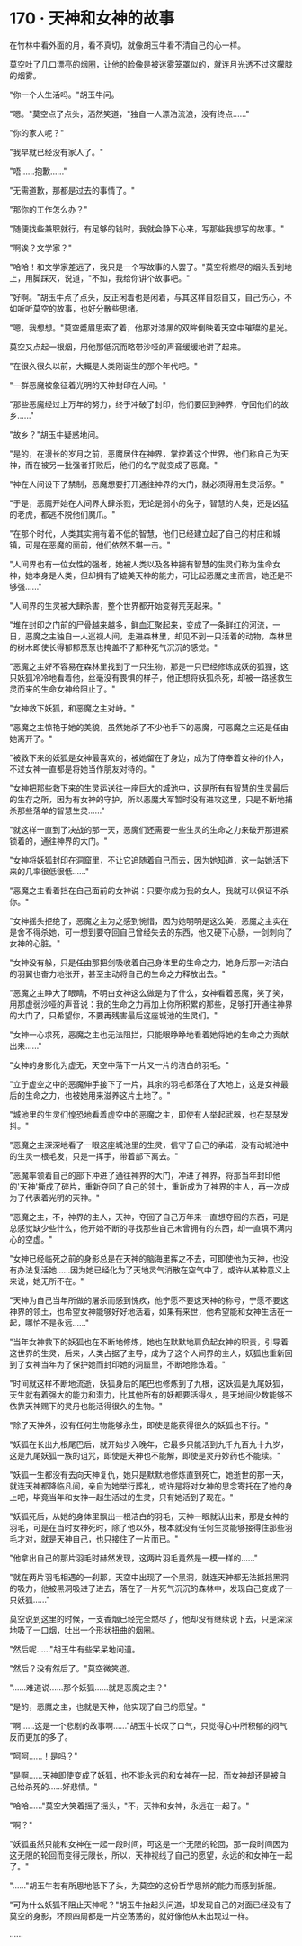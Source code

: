 <link rel="stylesheet" href="../styles/text.css" />
<h1>170 · 天神和女神的故事</h1>

在竹林中看外面的月，看不真切，就像胡玉牛看不清自己的心一样。

莫空吐了几口漂亮的烟圈，让他的脸像是被迷雾笼罩似的，就连月光透不过这朦胧的烟雾。

"你一个人生活吗。"胡玉牛问。

"嗯。"莫空点了点头，洒然笑道，"独自一人漂泊流浪，没有终点......"

"你的家人呢？"

"我早就已经没有家人了。"

"唔......抱歉......"

"无需道歉，那都是过去的事情了。"

"那你的工作怎么办？"

"随便找些兼职就行，有足够的钱时，我就会静下心来，写那些我想写的故事。"

"啊诶？文学家？"

"哈哈！和文学家差远了，我只是一个写故事的人罢了。"莫空将燃尽的烟头丢到地上，用脚踩灭，说道，"不如，我给你讲个故事吧。"

"好啊。"胡玉牛点了点头，反正闲着也是闲着，与其这样自怨自艾，自己伤心，不如听听莫空的故事，也好分散些思绪。

"嗯，我想想。"莫空蹙眉思索了着，他那对漆黑的双眸倒映着天空中璀璨的星光。

莫空又点起一根烟，用他那低沉而略带沙哑的声音缓缓地讲了起来。

"在很久很久以前，大概是人类刚诞生的那个年代吧。"

"一群恶魔被象征着光明的天神封印在人间。"

"那些恶魔经过上万年的努力，终于冲破了封印，他们要回到神界，夺回他们的故乡......"

"故乡？"胡玉牛疑惑地问。

"是的，在漫长的岁月之前，恶魔居住在神界，掌控着这个世界，他们称自己为天神，而在被另一批强者打败后，他们的名字就变成了恶魔。"

"神在人间设下了禁制，恶魔想要打开通往神界的大门，就必须得用生灵活祭。"

"于是，恶魔开始在人间界大肆杀戮，无论是弱小的兔子，智慧的人类，还是凶猛的老虎，都逃不脱他们魔爪。"

"在那个时代，人类其实拥有着不低的智慧，他们已经建立起了自己的村庄和城镇，可是在恶魔的面前，他们依然不堪一击。"

"人间界也有一位女性的强者，她被人类以及各种拥有智慧的生灵们称为生命女神，她本身是人类，但却拥有了媲美天神的能力，可比起恶魔之主而言，她还是不够强......"

"人间界的生灵被大肆杀害，整个世界都开始变得荒芜起来。"

"堆在封印之门前的尸骨越来越多，鲜血汇聚起来，变成了一条鲜红的河流，一日，恶魔之主独自一人巡视人间，走进森林里，却见不到一只活着的动物，森林里的树木即使长得郁郁葱葱也掩盖不了那种死气沉沉的感觉。"

"恶魔之主好不容易在森林里找到了一只生物，那是一只已经修炼成妖的狐狸，这只妖狐冷冷地看着他，丝毫没有畏惧的样子，他正想将妖狐杀死，却被一路拯救生灵而来的生命女神给阻止了。"

"女神救下妖狐，和恶魔之主对峙。"

"恶魔之主惊艳于她的美貌，虽然她杀了不少他手下的恶魔，可恶魔之主还是任由她离开了。"

"被救下来的妖狐是女神最喜欢的，被她留在了身边，成为了侍奉着女神的仆人，不过女神一直都是将她当作朋友对待的。"

"女神把那些救下来的生灵运送往一座巨大的城池中，这是所有有智慧的生灵最后的生存之所，因为有女神的守护，所以恶魔大军暂时没有进攻这里，只是不断地捕杀那些落单的智慧生灵......"

"就这样一直到了决战的那一天，恶魔们还需要一些生灵的生命之力来破开那道紧锁着的，通往神界的大门。"

"女神将妖狐封印在洞窟里，不让它追随着自己而去，因为她知道，这一站她活下来的几率很低很低......"

"恶魔之主看着挡在自己面前的女神说：只要你成为我的女人，我就可以保证不杀你。"

"女神摇头拒绝了，恶魔之主为之感到惋惜，因为她明明是这么美，恶魔之主实在是舍不得杀她，可一想到要夺回自己曾经失去的东西，他又硬下心肠，一剑刺向了女神的心脏。"

"女神没有躲，只是任由那把剑吸收着自己身体里的生命之力，她身后那一对洁白的羽翼也奋力地张开，甚至主动将自己的生命之力释放出去。"

"恶魔之主睁大了眼睛，不明白女神这么做是为了什么，女神看着恶魔，笑了笑，用那虚弱沙哑的声音说：我的生命之力再加上你所积累的那些，足够打开通往神界的大门了，只希望你，不要再残害最后这座城池的生灵们。"

"女神一心求死，恶魔之主也无法阻拦，只能眼睁睁地看着她将她的生命之力贡献出来......"

"女神的身影化为虚无，天空中落下一片又一片的洁白的羽毛。"

"立于虚空之中的恶魔伸手接下了一片，其余的羽毛都落在了大地上，这是女神最后的生命之力，也被她用来滋养这片土地了。"

"城池里的生灵们惶恐地看着虚空中的恶魔之主，即使有人举起武器，也在瑟瑟发抖。"

"恶魔之主深深地看了一眼这座城池里的生灵，信守了自己的承诺，没有动城池中的生灵一根毛发，只是一挥手，带着部下离去。"

"恶魔率领着自己的部下冲进了通往神界的大门，冲进了神界，将那当年封印他的'天神'撕成了碎片，重新夺回了自己的领土，重新成为了神界的主人，再一次成为了代表着光明的天神。"

"恶魔之主，不，神界的主人，天神，夺回了自己万年来一直想夺回的东西，可是总感觉缺少些什么，他开始不断的寻找那些自己未曾拥有的东西，却一直填不满内心的空虚。"

"女神已经临死之前的身影总是在天神的脑海里挥之不去，可即使他为天神，也没有办法复活她......因为她已经化为了天地灵气消散在空气中了，或许从某种意义上来说，她无所不在。"

"天神为自己当年所做的屠杀而感到愧疚，他宁愿不要这天神的称号，宁愿不要这神界的领土，也希望女神能够好好地活着，如果有来世，他希望能和女神生活在一起，哪怕不是永远......"

"当年女神救下的妖狐也在不断地修炼，她也在默默地肩负起女神的职责，引导着这世界的生灵，后来，人类占据了主导，成为了这个人间界的主人，妖狐也重新回到了女神当年为了保护她而封印她的洞窟里，不断地修炼着。"

"时间就这样不断地流逝，妖狐身后的尾巴也修炼到了九根，这妖狐是九尾妖狐，天生就有着强大的能力和潜力，比其他所有的妖都要活得久，是天地间少数能够不依靠天神赐下的灵丹也能活得很久的生物。"

"除了天神外，没有任何生物能够永生，即使是能获得很久的妖狐也不行。"

"妖狐在长出九根尾巴后，就开始步入晚年，它最多只能活到九千九百九十九岁，这是九尾妖狐一族的诅咒，即使是天神也不能解，即使是灵丹妙药也不能续。"

"妖狐一生都没有去向天神复仇，她只是默默地修炼直到死亡，她逝世的那一天，就连天神都降临凡间，亲自为她举行葬礼，或许是将对女神的思念寄托在了她的身上吧，毕竟当年和女神一起生活过的生灵，只有她活到了现在。"

"妖狐死后，从她的身体里飘出一根洁白的羽毛，天神一眼就认出来，那是女神的羽毛，可是在当时女神死时，除了他以外，根本就没有任何生灵能够接得住那些羽毛才对，就是天神自己，也只接住了一片而已。"

"他拿出自己的那片羽毛时赫然发现，这两片羽毛竟然是一模一样的......"

"就在两片羽毛相遇的一刹那，天空中出现了一个黑洞，就连天神都无法抵挡黑洞的吸力，他被黑洞吸进了进去，落在了一片死气沉沉的森林中，发现自己变成了一只妖狐......"

莫空说到这里的时候，一支香烟已经完全燃尽了，他却没有继续说下去，只是深深地吸了一口烟，吐出一个形状扭曲的烟圈。

"然后呢......"胡玉牛有些呆呆地问道。

"然后？没有然后了。"莫空微笑道。

"......难道说......那个妖狐......就是恶魔之主？"

"是的，恶魔之主，也就是天神，他实现了自己的愿望。"

"啊......这是一个悲剧的故事啊......"胡玉牛长叹了口气，只觉得心中所积郁的闷气反而更加的多了。

"呵呵......！是吗？"

"是啊......天神即使变成了妖狐，也不能永远的和女神在一起，而女神却还是被自己给杀死的......好悲情。"

"哈哈......"莫空大笑着摇了摇头，"不，天神和女神，永远在一起了。"

"啊？"

"妖狐虽然只能和女神在一起一段时间，可这是一个无限的轮回，那一段时间因为这无限的轮回而变得无限长，所以，天神视线了自己的愿望，永远的和女神在一起了。"

"......"胡玉牛若有所思地低下了头，为莫空的这份哲学思辨的能力而感到折服。

"可为什么妖狐不阻止天神呢？"胡玉牛抬起头问道，却发现自己的对面已经没有了莫空的身影，环顾四周都是一片空荡荡的，就好像他从未出现过一样。

......
